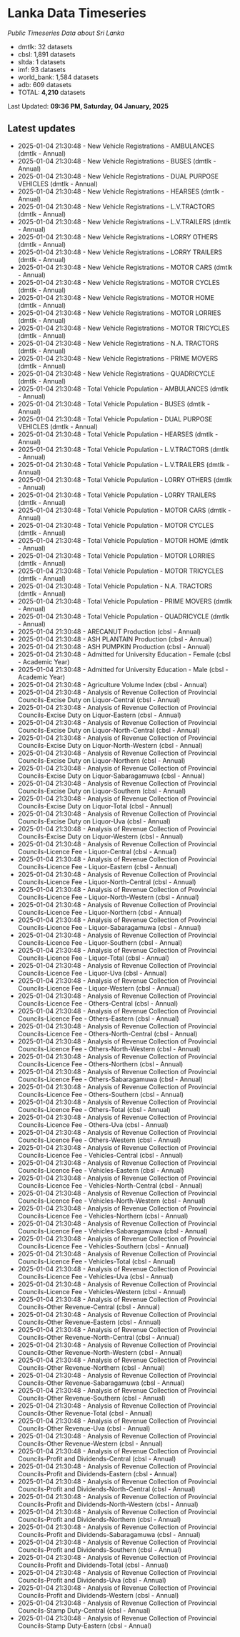 # Lanka Data Timeseries
*Public Timeseries Data about Sri Lanka*

* dmtlk: 32 datasets
* cbsl: 1,891 datasets
* sltda: 1 datasets
* imf: 93 datasets
* world_bank: 1,584 datasets
* adb: 609 datasets
* TOTAL: **4,210** datasets

Last Updated: **09:36 PM, Saturday, 04 January, 2025**

## Latest updates

* 2025-01-04 21:30:48 - New Vehicle Registrations - AMBULANCES (dmtlk - Annual)
* 2025-01-04 21:30:48 - New Vehicle Registrations - BUSES (dmtlk - Annual)
* 2025-01-04 21:30:48 - New Vehicle Registrations - DUAL PURPOSE VEHICLES (dmtlk - Annual)
* 2025-01-04 21:30:48 - New Vehicle Registrations - HEARSES (dmtlk - Annual)
* 2025-01-04 21:30:48 - New Vehicle Registrations - L.V.TRACTORS (dmtlk - Annual)
* 2025-01-04 21:30:48 - New Vehicle Registrations - L.V.TRAILERS (dmtlk - Annual)
* 2025-01-04 21:30:48 - New Vehicle Registrations - LORRY OTHERS (dmtlk - Annual)
* 2025-01-04 21:30:48 - New Vehicle Registrations - LORRY TRAILERS (dmtlk - Annual)
* 2025-01-04 21:30:48 - New Vehicle Registrations - MOTOR CARS (dmtlk - Annual)
* 2025-01-04 21:30:48 - New Vehicle Registrations - MOTOR CYCLES (dmtlk - Annual)
* 2025-01-04 21:30:48 - New Vehicle Registrations - MOTOR HOME (dmtlk - Annual)
* 2025-01-04 21:30:48 - New Vehicle Registrations - MOTOR LORRIES (dmtlk - Annual)
* 2025-01-04 21:30:48 - New Vehicle Registrations - MOTOR TRICYCLES (dmtlk - Annual)
* 2025-01-04 21:30:48 - New Vehicle Registrations - N.A. TRACTORS (dmtlk - Annual)
* 2025-01-04 21:30:48 - New Vehicle Registrations - PRIME MOVERS (dmtlk - Annual)
* 2025-01-04 21:30:48 - New Vehicle Registrations - QUADRICYCLE (dmtlk - Annual)
* 2025-01-04 21:30:48 - Total Vehicle Population - AMBULANCES (dmtlk - Annual)
* 2025-01-04 21:30:48 - Total Vehicle Population - BUSES (dmtlk - Annual)
* 2025-01-04 21:30:48 - Total Vehicle Population - DUAL PURPOSE VEHICLES (dmtlk - Annual)
* 2025-01-04 21:30:48 - Total Vehicle Population - HEARSES (dmtlk - Annual)
* 2025-01-04 21:30:48 - Total Vehicle Population - L.V.TRACTORS (dmtlk - Annual)
* 2025-01-04 21:30:48 - Total Vehicle Population - L.V.TRAILERS (dmtlk - Annual)
* 2025-01-04 21:30:48 - Total Vehicle Population - LORRY OTHERS (dmtlk - Annual)
* 2025-01-04 21:30:48 - Total Vehicle Population - LORRY TRAILERS (dmtlk - Annual)
* 2025-01-04 21:30:48 - Total Vehicle Population - MOTOR CARS (dmtlk - Annual)
* 2025-01-04 21:30:48 - Total Vehicle Population - MOTOR CYCLES (dmtlk - Annual)
* 2025-01-04 21:30:48 - Total Vehicle Population - MOTOR HOME (dmtlk - Annual)
* 2025-01-04 21:30:48 - Total Vehicle Population - MOTOR LORRIES (dmtlk - Annual)
* 2025-01-04 21:30:48 - Total Vehicle Population - MOTOR TRICYCLES (dmtlk - Annual)
* 2025-01-04 21:30:48 - Total Vehicle Population - N.A. TRACTORS (dmtlk - Annual)
* 2025-01-04 21:30:48 - Total Vehicle Population - PRIME MOVERS (dmtlk - Annual)
* 2025-01-04 21:30:48 - Total Vehicle Population - QUADRICYCLE (dmtlk - Annual)
* 2025-01-04 21:30:48 - ARECANUT Production (cbsl - Annual)
* 2025-01-04 21:30:48 - ASH PLANTAIN Production (cbsl - Annual)
* 2025-01-04 21:30:48 - ASH PUMPKIN Production (cbsl - Annual)
* 2025-01-04 21:30:48 - Admitted for University Education - Female (cbsl - Academic Year)
* 2025-01-04 21:30:48 - Admitted for University Education - Male (cbsl - Academic Year)
* 2025-01-04 21:30:48 - Agriculture Volume Index (cbsl - Annual)
* 2025-01-04 21:30:48 - Analysis of Revenue Collection of Provincial Councils-Excise Duty on Liquor-Central (cbsl - Annual)
* 2025-01-04 21:30:48 - Analysis of Revenue Collection of Provincial Councils-Excise Duty on Liquor-Eastern (cbsl - Annual)
* 2025-01-04 21:30:48 - Analysis of Revenue Collection of Provincial Councils-Excise Duty on Liquor-North-Central (cbsl - Annual)
* 2025-01-04 21:30:48 - Analysis of Revenue Collection of Provincial Councils-Excise Duty on Liquor-North-Western (cbsl - Annual)
* 2025-01-04 21:30:48 - Analysis of Revenue Collection of Provincial Councils-Excise Duty on Liquor-Northern (cbsl - Annual)
* 2025-01-04 21:30:48 - Analysis of Revenue Collection of Provincial Councils-Excise Duty on Liquor-Sabaragamuwa (cbsl - Annual)
* 2025-01-04 21:30:48 - Analysis of Revenue Collection of Provincial Councils-Excise Duty on Liquor-Southern (cbsl - Annual)
* 2025-01-04 21:30:48 - Analysis of Revenue Collection of Provincial Councils-Excise Duty on Liquor-Total (cbsl - Annual)
* 2025-01-04 21:30:48 - Analysis of Revenue Collection of Provincial Councils-Excise Duty on Liquor-Uva (cbsl - Annual)
* 2025-01-04 21:30:48 - Analysis of Revenue Collection of Provincial Councils-Excise Duty on Liquor-Western (cbsl - Annual)
* 2025-01-04 21:30:48 - Analysis of Revenue Collection of Provincial Councils-Licence Fee - Liquor-Central (cbsl - Annual)
* 2025-01-04 21:30:48 - Analysis of Revenue Collection of Provincial Councils-Licence Fee - Liquor-Eastern (cbsl - Annual)
* 2025-01-04 21:30:48 - Analysis of Revenue Collection of Provincial Councils-Licence Fee - Liquor-North-Central (cbsl - Annual)
* 2025-01-04 21:30:48 - Analysis of Revenue Collection of Provincial Councils-Licence Fee - Liquor-North-Western (cbsl - Annual)
* 2025-01-04 21:30:48 - Analysis of Revenue Collection of Provincial Councils-Licence Fee - Liquor-Northern (cbsl - Annual)
* 2025-01-04 21:30:48 - Analysis of Revenue Collection of Provincial Councils-Licence Fee - Liquor-Sabaragamuwa (cbsl - Annual)
* 2025-01-04 21:30:48 - Analysis of Revenue Collection of Provincial Councils-Licence Fee - Liquor-Southern (cbsl - Annual)
* 2025-01-04 21:30:48 - Analysis of Revenue Collection of Provincial Councils-Licence Fee - Liquor-Total (cbsl - Annual)
* 2025-01-04 21:30:48 - Analysis of Revenue Collection of Provincial Councils-Licence Fee - Liquor-Uva (cbsl - Annual)
* 2025-01-04 21:30:48 - Analysis of Revenue Collection of Provincial Councils-Licence Fee - Liquor-Western (cbsl - Annual)
* 2025-01-04 21:30:48 - Analysis of Revenue Collection of Provincial Councils-Licence Fee - Others-Central (cbsl - Annual)
* 2025-01-04 21:30:48 - Analysis of Revenue Collection of Provincial Councils-Licence Fee - Others-Eastern (cbsl - Annual)
* 2025-01-04 21:30:48 - Analysis of Revenue Collection of Provincial Councils-Licence Fee - Others-North-Central (cbsl - Annual)
* 2025-01-04 21:30:48 - Analysis of Revenue Collection of Provincial Councils-Licence Fee - Others-North-Western (cbsl - Annual)
* 2025-01-04 21:30:48 - Analysis of Revenue Collection of Provincial Councils-Licence Fee - Others-Northern (cbsl - Annual)
* 2025-01-04 21:30:48 - Analysis of Revenue Collection of Provincial Councils-Licence Fee - Others-Sabaragamuwa (cbsl - Annual)
* 2025-01-04 21:30:48 - Analysis of Revenue Collection of Provincial Councils-Licence Fee - Others-Southern (cbsl - Annual)
* 2025-01-04 21:30:48 - Analysis of Revenue Collection of Provincial Councils-Licence Fee - Others-Total (cbsl - Annual)
* 2025-01-04 21:30:48 - Analysis of Revenue Collection of Provincial Councils-Licence Fee - Others-Uva (cbsl - Annual)
* 2025-01-04 21:30:48 - Analysis of Revenue Collection of Provincial Councils-Licence Fee - Others-Western (cbsl - Annual)
* 2025-01-04 21:30:48 - Analysis of Revenue Collection of Provincial Councils-Licence Fee - Vehicles-Central (cbsl - Annual)
* 2025-01-04 21:30:48 - Analysis of Revenue Collection of Provincial Councils-Licence Fee - Vehicles-Eastern (cbsl - Annual)
* 2025-01-04 21:30:48 - Analysis of Revenue Collection of Provincial Councils-Licence Fee - Vehicles-North-Central (cbsl - Annual)
* 2025-01-04 21:30:48 - Analysis of Revenue Collection of Provincial Councils-Licence Fee - Vehicles-North-Western (cbsl - Annual)
* 2025-01-04 21:30:48 - Analysis of Revenue Collection of Provincial Councils-Licence Fee - Vehicles-Northern (cbsl - Annual)
* 2025-01-04 21:30:48 - Analysis of Revenue Collection of Provincial Councils-Licence Fee - Vehicles-Sabaragamuwa (cbsl - Annual)
* 2025-01-04 21:30:48 - Analysis of Revenue Collection of Provincial Councils-Licence Fee - Vehicles-Southern (cbsl - Annual)
* 2025-01-04 21:30:48 - Analysis of Revenue Collection of Provincial Councils-Licence Fee - Vehicles-Total (cbsl - Annual)
* 2025-01-04 21:30:48 - Analysis of Revenue Collection of Provincial Councils-Licence Fee - Vehicles-Uva (cbsl - Annual)
* 2025-01-04 21:30:48 - Analysis of Revenue Collection of Provincial Councils-Licence Fee - Vehicles-Western (cbsl - Annual)
* 2025-01-04 21:30:48 - Analysis of Revenue Collection of Provincial Councils-Other Revenue-Central (cbsl - Annual)
* 2025-01-04 21:30:48 - Analysis of Revenue Collection of Provincial Councils-Other Revenue-Eastern (cbsl - Annual)
* 2025-01-04 21:30:48 - Analysis of Revenue Collection of Provincial Councils-Other Revenue-North-Central (cbsl - Annual)
* 2025-01-04 21:30:48 - Analysis of Revenue Collection of Provincial Councils-Other Revenue-North-Western (cbsl - Annual)
* 2025-01-04 21:30:48 - Analysis of Revenue Collection of Provincial Councils-Other Revenue-Northern (cbsl - Annual)
* 2025-01-04 21:30:48 - Analysis of Revenue Collection of Provincial Councils-Other Revenue-Sabaragamuwa (cbsl - Annual)
* 2025-01-04 21:30:48 - Analysis of Revenue Collection of Provincial Councils-Other Revenue-Southern (cbsl - Annual)
* 2025-01-04 21:30:48 - Analysis of Revenue Collection of Provincial Councils-Other Revenue-Total (cbsl - Annual)
* 2025-01-04 21:30:48 - Analysis of Revenue Collection of Provincial Councils-Other Revenue-Uva (cbsl - Annual)
* 2025-01-04 21:30:48 - Analysis of Revenue Collection of Provincial Councils-Other Revenue-Western (cbsl - Annual)
* 2025-01-04 21:30:48 - Analysis of Revenue Collection of Provincial Councils-Profit and Dividends-Central (cbsl - Annual)
* 2025-01-04 21:30:48 - Analysis of Revenue Collection of Provincial Councils-Profit and Dividends-Eastern (cbsl - Annual)
* 2025-01-04 21:30:48 - Analysis of Revenue Collection of Provincial Councils-Profit and Dividends-North-Central (cbsl - Annual)
* 2025-01-04 21:30:48 - Analysis of Revenue Collection of Provincial Councils-Profit and Dividends-North-Western (cbsl - Annual)
* 2025-01-04 21:30:48 - Analysis of Revenue Collection of Provincial Councils-Profit and Dividends-Northern (cbsl - Annual)
* 2025-01-04 21:30:48 - Analysis of Revenue Collection of Provincial Councils-Profit and Dividends-Sabaragamuwa (cbsl - Annual)
* 2025-01-04 21:30:48 - Analysis of Revenue Collection of Provincial Councils-Profit and Dividends-Southern (cbsl - Annual)
* 2025-01-04 21:30:48 - Analysis of Revenue Collection of Provincial Councils-Profit and Dividends-Total (cbsl - Annual)
* 2025-01-04 21:30:48 - Analysis of Revenue Collection of Provincial Councils-Profit and Dividends-Uva (cbsl - Annual)
* 2025-01-04 21:30:48 - Analysis of Revenue Collection of Provincial Councils-Profit and Dividends-Western (cbsl - Annual)
* 2025-01-04 21:30:48 - Analysis of Revenue Collection of Provincial Councils-Stamp Duty-Central (cbsl - Annual)
* 2025-01-04 21:30:48 - Analysis of Revenue Collection of Provincial Councils-Stamp Duty-Eastern (cbsl - Annual)